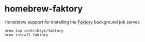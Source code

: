 # homebrew-faktory

Homebrew support for installing the
[Faktory](https://github.com/contribsys/faktory) background job server.

```
brew tap contribsys/faktory
brew install faktory
```
